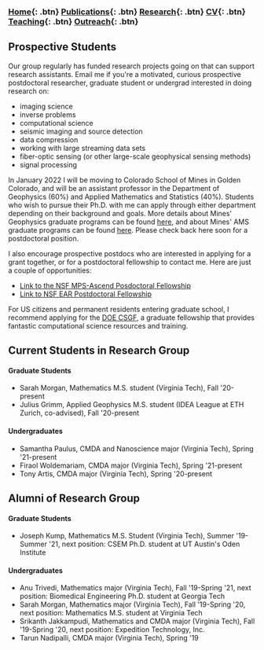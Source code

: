### [Home](https://eileenrmartin.github.io){: .btn}     [Publications](/publications){: .btn}     [Research](/research){: .btn}      [CV](/docs/ermartin_CV.pdf){: .btn}    [Teaching](/teaching){: .btn}     [Outreach](/outreach){: .btn}

## Prospective Students

Our group regularly has funded research projects going on that can support research assistants. Email me if you're a motivated, curious prospective postdoctoral researcher, graduate student or undergrad interested in doing research on: 
* imaging science 
* inverse problems 
* computational science 
* seismic imaging and source detection 
* data compression
* working with large streaming data sets
* fiber-optic sensing (or other large-scale geophysical sensing methods)
* signal processing

In January 2022 I will be moving to Colorado School of Mines in Golden Colorado, and will be an assistant professor in the Department of Geophysics (60%) and Applied Mathematics and Statistics (40%). Students who wish to pursue their Ph.D. with me can apply through either department depending on their background and goals. More details about Mines' Geophysics graduate programs can be found [here](https://geophysics.mines.edu/graduate-program/), and about Mines' AMS graduate programs can be found [here](https://ams.mines.edu/graduate-programs/). Please check back here soon for a postdoctoral position. 

I also encourage prospective postdocs who are interested in applying for a grant together, or for a postdoctoral fellowship to contact me. Here are just a couple of opportunities:
* [Link to the NSF MPS-Ascend Posdoctoral Fellowship](https://www.nsf.gov/funding/pgm_summ.jsp?pims_id=505879)
* [Link to NSF EAR Postdoctoral Fellowship](https://nsf.gov/funding/pgm_summ.jsp?pims_id=503144&org=OMA)


For US citizens and permanent residents entering graduate school, I recommend applying for the [DOE CSGF](https://www.krellinst.org/csgf/about-doe-csgf), a graduate fellowship that provides fantastic computational science resources and training.


## Current Students in Research Group

#### Graduate Students
* Sarah Morgan, Mathematics M.S. student (Virginia Tech), Fall '20-present
* Julius Grimm, Applied Geophysics M.S. student (IDEA League at ETH Zurich, co-advised), Fall '20-present

#### Undergraduates
* Samantha Paulus, CMDA and Nanoscience major (Virginia Tech), Spring '21-present
* Firaol Woldemariam, CMDA major (Virginia Tech), Spring '21-present
* Tony Artis, CMDA major (Virginia Tech), Spring '20-present


## Alumni of Research Group

#### Graduate Students
* Joseph Kump, Mathematics M.S. Student (Virginia Tech), Summer '19-Summer '21, next position: CSEM Ph.D. student at UT Austin's Oden Institute

#### Undergraduates
* Anu Trivedi, Mathematics major (Virginia Tech), Fall '19-Spring '21, next position: Biomedical Engineering Ph.D. student at Georgia Tech
* Sarah Morgan, Mathematics major (Virginia Tech), Fall '19-Spring '20, next position: Mathematics M.S. student at Virginia Tech
* Srikanth Jakkampudi, Mathematics and CMDA major (Virginia Tech), Fall '19-Spring '20, next position: Expedition Technology, Inc.
* Tarun Nadipalli, CMDA major (Virginia Tech), Spring '19




